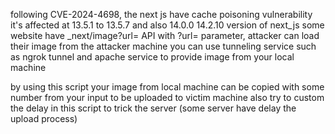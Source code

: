 following CVE-2024-4698, the next js have cache poisoning vulnerability it's affected at 13.5.1 to 13.5.7 and also 14.0.0 14.2.10 version of next_js
some website have _next/image?url= API with ?url= parameter, attacker can load their image from the attacker machine
you can use tunneling service such as ngrok tunnel and apache service to provide image from your local machine

by using this script your image from local machine can be copied with some number from your input to be uploaded to victim machine 
also try to custom the delay in this script to trick the server (some server have delay the upload process)

